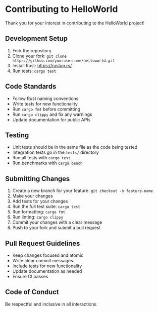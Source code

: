 # Contributing to HelloWorld

Thank you for your interest in contributing to the HelloWorld project!

## Development Setup

1. Fork the repository
2. Clone your fork: `git clone https://github.com/yourusername/helloworld.git`
3. Install Rust: https://rustup.rs/
4. Run tests: `cargo test`

## Code Standards

- Follow Rust naming conventions
- Write tests for new functionality
- Run `cargo fmt` before committing
- Run `cargo clippy` and fix any warnings
- Update documentation for public APIs

## Testing

- Unit tests should be in the same file as the code being tested
- Integration tests go in the `tests/` directory
- Run all tests with `cargo test`
- Run benchmarks with `cargo bench`

## Submitting Changes

1. Create a new branch for your feature: `git checkout -b feature-name`
2. Make your changes
3. Add tests for your changes
4. Run the full test suite: `cargo test`
5. Run formatting: `cargo fmt`
6. Run linting: `cargo clippy`
7. Commit your changes with a clear message
8. Push to your fork and submit a pull request

## Pull Request Guidelines

- Keep changes focused and atomic
- Write clear commit messages
- Include tests for new functionality
- Update documentation as needed
- Ensure CI passes

## Code of Conduct

Be respectful and inclusive in all interactions.
